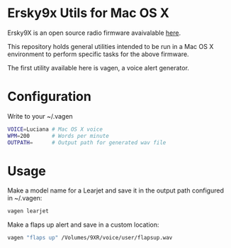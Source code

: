 # Ersky9x Utils for Mac OS X

Ersky9X is an open source radio firmware avaivalable [here](http://www.er9x.com).

This repository holds general utilities intended to be run in a Mac OS X environment to perform specific tasks for the above firmware.

The first utility available here is vagen, a voice alert generator.

# Configuration

Write to your ~/.vagen

```sh
VOICE=Luciana # Mac OS X voice
WPM=200       # Words per minute
OUTPATH=      # Output path for generated wav file 
```

# Usage

Make a model name for a Learjet and save it in the output path configured in ~/.vagen:
```sh
vagen learjet
```

Make a flaps up alert and save in a custom location:
```sh
vagen "flaps up" /Volumes/9XR/voice/user/flapsup.wav
```
